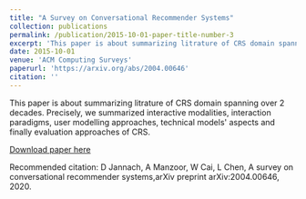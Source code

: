 ```yaml
---
title: "A Survey on Conversational Recommender Systems"
collection: publications
permalink: /publication/2015-10-01-paper-title-number-3
excerpt: 'This paper is about summarizing litrature of CRS domain spanning over 2 decades. Precisely, we summarized interactive modalities, interaction paradigms, user modelling approaches, technical models' aspects and finally evaluation approaches of CRS'
date: 2015-10-01
venue: 'ACM Computing Surveys'
paperurl: 'https://arxiv.org/abs/2004.00646'
citation: ''
---
```

This paper is about summarizing litrature of CRS domain spanning over 2 decades. Precisely, we summarized interactive modalities, interaction paradigms, user modelling approaches, technical models' aspects and finally evaluation approaches of CRS.

[Download paper here](https://arxiv.org/abs/2004.00646)

Recommended citation: D Jannach, A Manzoor, W Cai, L Chen, A survey on conversational recommender systems,arXiv preprint arXiv:2004.00646, 2020.